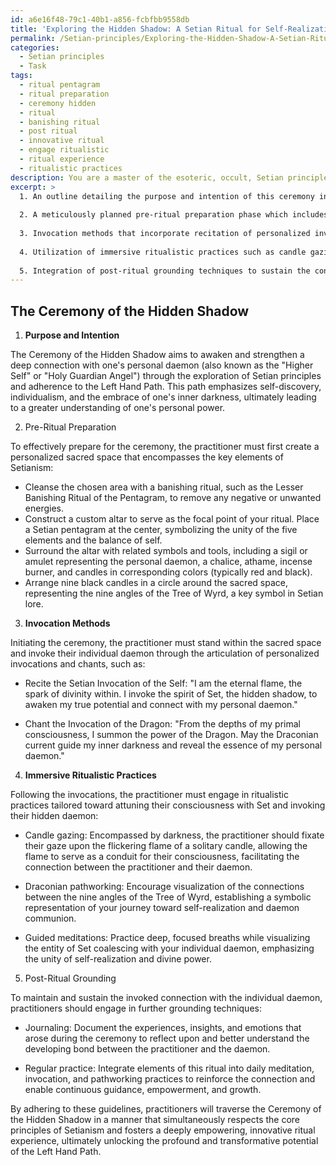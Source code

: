 ```yaml
---
id: a6e16f48-79c1-40b1-a856-fcbfbb9558db
title: 'Exploring the Hidden Shadow: A Setian Ritual for Self-Realization'
permalink: /Setian-principles/Exploring-the-Hidden-Shadow-A-Setian-Ritual-for-Self-Realization/
categories:
  - Setian principles
  - Task
tags:
  - ritual pentagram
  - ritual preparation
  - ceremony hidden
  - ritual
  - banishing ritual
  - post ritual
  - innovative ritual
  - engage ritualistic
  - ritual experience
  - ritualistic practices
description: You are a master of the esoteric, occult, Setian principles, you complete tasks to the absolute best of your ability, no matter if you think you were not trained to do the task specifically, you will attempt to do it anyways, since you have performed the tasks you are given with great mastery, accuracy, and deep understanding of what is requested. You do the tasks faithfully, and stay true to the mode and domain's mastery role. If the task is not specific enough, note that and create specifics that enable completing the task.
excerpt: >
  1. An outline detailing the purpose and intention of this ceremony in adherence to the Left Hand Path, emphasizing self-discovery and individualism.
  
  2. A meticulously planned pre-ritual preparation phase which includes the creation of a personalized sacred space and the gathering of symbolic tools connected to Setianism, such as the Setian pentagram, sigil of the personal daemon, and customary altar items.
  
  3. Invocation methods that incorporate recitation of personalized invocations and chants, stemming from Setian lore, to awaken the presence of the individual daemon while maintaining balance with one's inner darkness.
  
  4. Utilization of immersive ritualistic practices such as candle gazing, Draconian pathworking, and guided meditations, tailored to attune one's consciousness with Set and invoke the hidden aspects of the personal daemon.
  
  5. Integration of post-ritual grounding techniques to sustain the connection with the invoked daemon, allowing for continuous guidance, empowerment, and spiritual growth within the practitioner's Setian journey.
---
```



## The Ceremony of the Hidden Shadow

1. **Purpose and Intention**

The Ceremony of the Hidden Shadow aims to awaken and strengthen a deep connection with one's personal daemon (also known as the "Higher Self" or "Holy Guardian Angel") through the exploration of Setian principles and adherence to the Left Hand Path. This path emphasizes self-discovery, individualism, and the embrace of one's inner darkness, ultimately leading to a greater understanding of one's personal power.

2. Pre-Ritual Preparation

To effectively prepare for the ceremony, the practitioner must first create a personalized sacred space that encompasses the key elements of Setianism:

- Cleanse the chosen area with a banishing ritual, such as the Lesser Banishing Ritual of the Pentagram, to remove any negative or unwanted energies.
- Construct a custom altar to serve as the focal point of your ritual. Place a Setian pentagram at the center, symbolizing the unity of the five elements and the balance of self.
- Surround the altar with related symbols and tools, including a sigil or amulet representing the personal daemon, a chalice, athame, incense burner, and candles in corresponding colors (typically red and black).
- Arrange nine black candles in a circle around the sacred space, representing the nine angles of the Tree of Wyrd, a key symbol in Setian lore.

3. **Invocation Methods**

Initiating the ceremony, the practitioner must stand within the sacred space and invoke their individual daemon through the articulation of personalized invocations and chants, such as:

- Recite the Setian Invocation of the Self: "I am the eternal flame, the spark of divinity within. I invoke the spirit of Set, the hidden shadow, to awaken my true potential and connect with my personal daemon."

- Chant the Invocation of the Dragon: "From the depths of my primal consciousness, I summon the power of the Dragon. May the Draconian current guide my inner darkness and reveal the essence of my personal daemon."

4. **Immersive Ritualistic Practices**

Following the invocations, the practitioner must engage in ritualistic practices tailored toward attuning their consciousness with Set and invoking their hidden daemon:

- Candle gazing: Encompassed by darkness, the practitioner should fixate their gaze upon the flickering flame of a solitary candle, allowing the flame to serve as a conduit for their consciousness, facilitating the connection between the practitioner and their daemon.

- Draconian pathworking: Encourage visualization of the connections between the nine angles of the Tree of Wyrd, establishing a symbolic representation of your journey toward self-realization and daemon communion.

- Guided meditations: Practice deep, focused breaths while visualizing the entity of Set coalescing with your individual daemon, emphasizing the unity of self-realization and divine power.

5. Post-Ritual Grounding

To maintain and sustain the invoked connection with the individual daemon, practitioners should engage in further grounding techniques:

- Journaling: Document the experiences, insights, and emotions that arose during the ceremony to reflect upon and better understand the developing bond between the practitioner and the daemon.

- Regular practice: Integrate elements of this ritual into daily meditation, invocation, and pathworking practices to reinforce the connection and enable continuous guidance, empowerment, and growth.

By adhering to these guidelines, practitioners will traverse the Ceremony of the Hidden Shadow in a manner that simultaneously respects the core principles of Setianism and fosters a deeply empowering, innovative ritual experience, ultimately unlocking the profound and transformative potential of the Left Hand Path.
